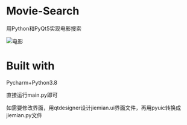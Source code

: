 # Movie-Search

用Python和PyQt5实现电影搜索

![电影](https://user-images.githubusercontent.com/58297115/146879805-f79cfcdc-15c8-4f3f-8c36-a602f03ca330.jpg)
# Built with
Pycharm+Python3.8

直接运行main.py即可

如需要修改界面，用qtdesigner设计jiemian.ui界面文件，再用pyuic转换成jiemian.py文件
